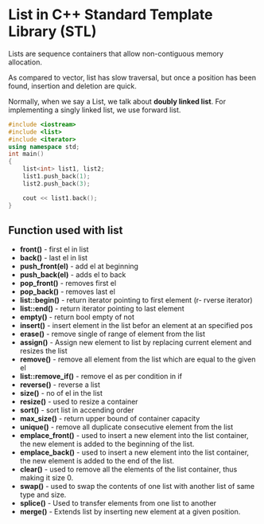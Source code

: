 # List in C++ Standard Template Library (STL)

Lists are sequence containers that allow non-contiguous memory allocation.

As compared to vector, list has slow traversal, but once a position has been found, insertion and deletion are quick.

Normally, when we say a List, we talk about **doubly linked list**. For implementing a singly linked list, we use forward list.

```C++
#include <iostream>
#include <list>
#include <iterator>
using namespace std;
int main()
{
    list<int> list1, list2;
    list1.push_back(1);
    list2.push_back(3);

    cout << list1.back();
}
```

## Function used with list

- **front()** - first el in list
- **back()** - last el in list
- **push_front(el)** - add el at beginning
- **push_back(el)** - adds el to back
- **pop_front()** - removes first el
- **pop_back()** - removes last el
- **list::begin()** - return iterator pointing to first element (r- rverse iterator)
- **list::end()** - return iterator pointing to last element
- **empty()** - return bool empty of not
- **insert()** - insert element in the list befor an element at an specified pos
- **erase()** - remove single of range of element from the list
- **assign()** - Assign new element to list by replacing current element and resizes the list
- **remove()** - remove all element from the list which are equal to the given el
- **list::remove_if()** - remove el as per condition in if
- **reverse()** - reverse a list
- **size()** - no of el in the list
- **resize()** - used to resize a container
- **sort()** - sort list in accending order
- **max_size()** - return upper bound of container capacity
- **unique()** - remove all duplicate consecutive element from the list
- **emplace_front()** - used to insert a new element into the list container, the new element is added to the beginning of the list.
- **emplace_back()** - used to insert a new element into the list container, the new element is added to the end of the list.
- **clear()** - used to remove all the elements of the list container, thus making it size 0.
- **swap()** - used to swap the contents of one list with another list of same type and size.
- **splice()** - Used to transfer elements from one list to another
- **merge()** - Extends list by inserting new element at a given position.
